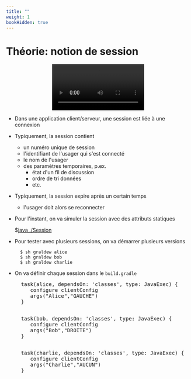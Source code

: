 ```yaml
---
title: ""
weight: 1
bookHidden: true
---
```



# Théorie: notion de session

<center>
<video width="50%" src="presentation.mp4" type="video/mp4" controls>
</center>

* Dans une application client/serveur, une session est liée à une connexion

* Typiquement, la session contient

    * un numéro unique de session
    * l'identifiant de l'usager qui s'est connecté
    * le nom de l'usager
    * des paramètres temporaires, p.ex.
        * état d'un fil de discussion
        * ordre de tri données
        * etc.

* Typiquement, la session expire après un certain temps
    
    * l'usager doit alors se reconnecter

* Pour l'instant, on va simuler la session avec des attributs statiques

    $[java ./Session]()

* Pour tester avec plusieurs sessions, on va démarrer plusieurs versions

        $ sh graldew alice
        $ sh graldew bob
        $ sh graldew charlie

* On va définir chaque session dans le `build.gradle`

    <pre>
    task(alice, dependsOn: 'classes', type: JavaExec) {
       configure clientConfig
       args("Alice","GAUCHE")
    }
    </pre>

    <pre>
    task(bob, dependsOn: 'classes', type: JavaExec) {
       configure clientConfig
       args("Bob","DROITE")
    }
    </pre>

    <pre>
    task(charlie, dependsOn: 'classes', type: JavaExec) {
       configure clientConfig
       args("Charlie","AUCUN")
    }
    </pre>
